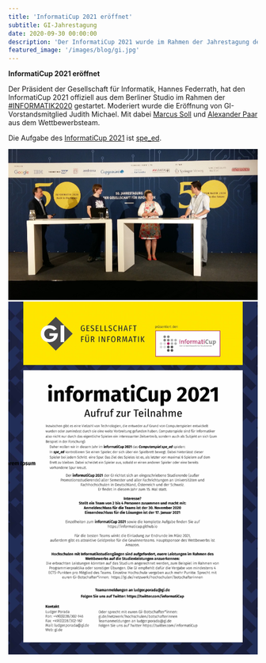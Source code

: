 ```yaml
---
title: 'InformatiCup 2021 eröffnet'
subtitle: GI-Jahrestagung 
date: 2020-09-30 00:00:00
description: 'Der InformatiCup 2021 wurde im Rahmen der Jahrestagung der Gesellschaft für Informatik eröffnet'
featured_image: '/images/blog/gi.jpg'
---
```


**InformatiCup 2021 eröffnet**

Der Präsident der Gesellschaft für Informatik, Hannes Federrath, hat den InformatiCup 2021 offiziell aus dem Berliner Studio im Rahmen der [#INFORMATIK2020](https://informatik2020.gi.de/) gestartet. Moderiert wurde die Eröffnung von GI-Vorstandsmitglied Judith Michael. Mit dabei [Marcus Soll](https://github.com/Top-Ranger) und [Alexander Paar](https://github.com/AlexPaar) aus dem Wettbewerbsteam.

Die Aufgabe des [InformatiCup 2021](https://github.com/informatiCup/informatiCup2021) ist [spe_ed](/challenges/spe-ed).

<div class="gallery" data-columns="1">
  <img src="/images/blog/opening-ic-2021.jpg">
  <img src="/images/blog/cfp-ic-2021.jpg">
</div>
